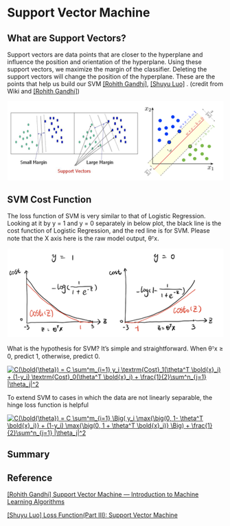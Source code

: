 
# Support Vector Machine


## What are Support Vectors?


Support vectors are data points that are closer to the hyperplane and influence the position and orientation of the hyperplane. Using these support vectors, we maximize the margin of the classifier. Deleting the support vectors will change the position of the hyperplane. These are the points that help us build our SVM [[Rohith Gandhi]][Support Vector Machine — Introduction to Machine Learning Algorithms], [[Shuyu Luo]][Loss Function(Part III): Support Vector Machine]
.
(credit from Wiki and [[Rohith Gandhi]][Support Vector Machine — Introduction to Machine Learning Algorithms])

![support_vectors](images/support_vector.png)


## SVM Cost Function

The loss function of SVM is very similar to that of Logistic Regression. Looking at it by y = 1 and y = 0 separately in below plot, the black line is the cost function of Logistic Regression, and the red line is for SVM. Please note that the X axis here is the raw model output, θᵀx. 

![cost_function](images/cost_function.png)

What is the hypothesis for SVM? It’s simple and straightforward. When θᵀx ≥ 0, predict 1, otherwise, predict 0.


<a href="https://www.codecogs.com/eqnedit.php?latex=C(\bold{\theta})&space;=&space;C&space;\sum^m_{i=1}&space;y_i&space;\textrm{Cost}_1(\theta^T&space;\bold{x}_i)&space;&plus;&space;(1-y_i)&space;\textrm{Cost}_0(\theta^T&space;\bold{x}_i)&space;&plus;&space;\frac{1}{2}\sum^n_{j=1}&space;|\theta_j|^2" target="_blank"><img src="https://latex.codecogs.com/gif.latex?C(\bold{\theta})&space;=&space;C&space;\sum^m_{i=1}&space;y_i&space;\textrm{Cost}_1(\theta^T&space;\bold{x}_i)&space;&plus;&space;(1-y_i)&space;\textrm{Cost}_0(\theta^T&space;\bold{x}_i)&space;&plus;&space;\frac{1}{2}\sum^n_{j=1}&space;|\theta_j|^2" title="C(\bold{\theta}) = C \sum^m_{i=1} y_i \textrm{Cost}_1(\theta^T \bold{x}_i) + (1-y_i) \textrm{Cost}_0(\theta^T \bold{x}_i) + \frac{1}{2}\sum^n_{j=1} |\theta_j|^2" /></a>

To extend SVM to cases in which the data are not linearly separable, the hinge loss function is helpful


<a href="https://www.codecogs.com/eqnedit.php?latex=C(\bold{\theta})&space;=&space;C&space;\sum^m_{i=1}&space;\Big(&space;y_i&space;\max{\big(0,&space;1-&space;\theta^T&space;\bold{x}_i)}&space;&plus;&space;(1-y_i)&space;\max{\big(0,&space;1&space;&plus;&space;\theta^T&space;\bold{x}_i)}&space;\Big)&space;&plus;&space;\frac{1}{2}\sum^n_{j=1}&space;|\theta_j|^2" target="_blank"><img src="https://latex.codecogs.com/gif.latex?C(\bold{\theta})&space;=&space;C&space;\sum^m_{i=1}&space;\Big(&space;y_i&space;\max{\big(0,&space;1-&space;\theta^T&space;\bold{x}_i)}&space;&plus;&space;(1-y_i)&space;\max{\big(0,&space;1&space;&plus;&space;\theta^T&space;\bold{x}_i)}&space;\Big)&space;&plus;&space;\frac{1}{2}\sum^n_{j=1}&space;|\theta_j|^2" title="C(\bold{\theta}) = C \sum^m_{i=1} \Big( y_i \max{\big(0, 1- \theta^T \bold{x}_i)} + (1-y_i) \max{\big(0, 1 + \theta^T \bold{x}_i)} \Big) + \frac{1}{2}\sum^n_{j=1} |\theta_j|^2" /></a>





## Summary








## Reference


[Support Vector Machine — Introduction to Machine Learning Algorithms]: https://towardsdatascience.com/support-vector-machine-introduction-to-machine-learning-algorithms-934a444fca47
[[Rohith Gandhi] Support Vector Machine — Introduction to Machine Learning Algorithms](https://towardsdatascience.com/support-vector-machine-introduction-to-machine-learning-algorithms-934a444fca47)


[Loss Function(Part III): Support Vector Machine]: https://towardsdatascience.com/optimization-loss-function-under-the-hood-part-iii-5dff33fa015d
[[Shuyu Luo] Loss Function(Part III): Support Vector Machine](https://towardsdatascience.com/optimization-loss-function-under-the-hood-part-iii-5dff33fa015d)

